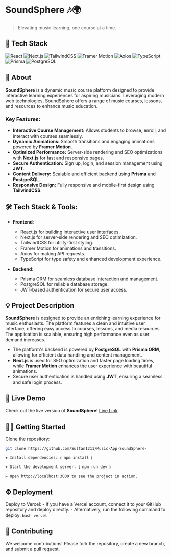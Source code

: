# SoundSphere 🎶🌍
> Elevating music learning, one course at a time.

## 🚀 Tech Stack

![React](https://img.shields.io/badge/React-61DAFB?style=for-the-badge&logo=react&logoColor=black) 
![Next.js](https://img.shields.io/badge/Next.js-000000?style=for-the-badge&logo=next.js&logoColor=white) 
![TailwindCSS](https://img.shields.io/badge/TailwindCSS-38B2AC?style=for-the-badge&logo=tailwind-css&logoColor=white) 
![Framer Motion](https://img.shields.io/badge/Framer%20Motion-0088FF?style=for-the-badge&logo=framer&logoColor=white) 
![Axios](https://img.shields.io/badge/Axios-5A29E4?style=for-the-badge&logo=axios&logoColor=white) 
![TypeScript](https://img.shields.io/badge/TypeScript-3178C6?style=for-the-badge&logo=typescript&logoColor=white) 
![Prisma](https://img.shields.io/badge/Prisma-2D3748?style=for-the-badge&logo=prisma&logoColor=white) 
![PostgreSQL](https://img.shields.io/badge/PostgreSQL-336791?style=for-the-badge&logo=postgresql&logoColor=white)

## 🌟 About

**SoundSphere** is a dynamic music course platform designed to provide interactive learning experiences for aspiring musicians. Leveraging modern web technologies, SoundSphere offers a range of music courses, lessons, and resources to enhance music education.

### Key Features:
- **Interactive Course Management:** Allows students to browse, enroll, and interact with courses seamlessly.
- **Dynamic Animations:** Smooth transitions and engaging animations powered by **Framer Motion**.
- **Optimized Performance:** Server-side rendering and SEO optimizations with **Next.js** for fast and responsive pages.
- **Secure Authentication:** Sign up, login, and session management using **JWT**.
- **Content Delivery:** Scalable and efficient backend using **Prisma** and **PostgreSQL**.
- **Responsive Design:** Fully responsive and mobile-first design using **TailwindCSS**.

## 🛠️ Tech Stack & Tools:

- **Frontend**: 
  - React.js for building interactive user interfaces.
  - Next.js for server-side rendering and SEO optimization.
  - TailwindCSS for utility-first styling.
  - Framer Motion for animations and transitions.
  - Axios for making API requests.
  - TypeScript for type safety and enhanced development experience.

- **Backend**: 
  - Prisma ORM for seamless database interaction and management.
  - PostgreSQL for reliable database storage.
  - JWT-based authentication for secure user access.

## 💡 Project Description

**SoundSphere** is designed to provide an enriching learning experience for music enthusiasts. The platform features a clean and intuitive user interface, offering easy access to courses, lessons, and media resources. The application is scalable, ensuring high performance even as user demand increases.

- The platform's backend is powered by **PostgreSQL** with **Prisma ORM**, allowing for efficient data handling and content management.
- **Next.js** is used for SEO optimization and faster page loading times, while **Framer Motion** enhances the user experience with beautiful animations.
- Secure user authentication is handled using **JWT**, ensuring a seamless and safe login process.

## 🔗 Live Demo

Check out the live version of **SoundSphere**! [Live Link](https://music-app-sound-sphere-ybwx.vercel.app/)

## 🧑‍💻 Getting Started

Clone the repository:

```bash
git clone https://github.com/Sultan1211/Music-App-SoundSphere-

⁕ Install dependencies: ⟬ npm install ⟭

⁕ Start the development server: ⟬ npm run dev ⟭

⫸ Open http://localhost:3000 to see the project in action.
```

## ⚙️ Deployment
Deploy to Vercel:
    - If you have a Vercel account, connect it to your GitHub repository and deploy directly.
    - Alternatively, run the following command to deploy:
    ```bash
    vercel
    ```
    
## 🤝 Contributing

We welcome contributions! Please fork the repository, create a new branch, and submit a pull request.

